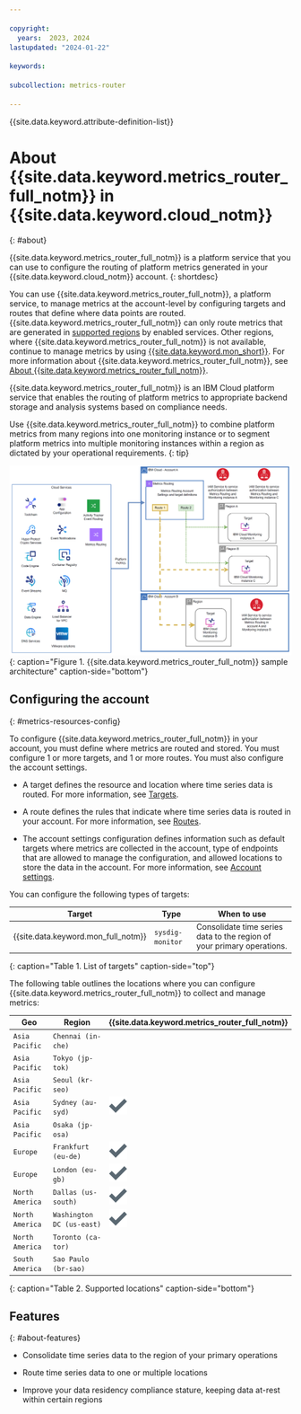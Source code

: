 ```yaml
---

copyright:
  years:  2023, 2024
lastupdated: "2024-01-22"

keywords:

subcollection: metrics-router

---
```


{{site.data.keyword.attribute-definition-list}}




# About {{site.data.keyword.metrics_router_full_notm}} in {{site.data.keyword.cloud_notm}}
{: #about}

{{site.data.keyword.metrics_router_full_notm}} is a platform service that you can use to configure the routing of platform metrics generated in your {{site.data.keyword.cloud_notm}} account.
{: shortdesc}

You can use {{site.data.keyword.metrics_router_full_notm}}, a platform service, to manage metrics at the account-level by configuring targets and routes that define where data points are routed. {{site.data.keyword.metrics_router_full_notm}} can only route metrics that are generated in [supported regions](/docs/metrics-router?topic=metrics-router-regions) by enabled services. Other regions, where {{site.data.keyword.metrics_router_full_notm}} is not available, continue to manage metrics by using [{{site.data.keyword.mon_short}}](/docs/monitoring?topic=monitoring-getting-started). For more information about  {{site.data.keyword.metrics_router_full_notm}}, see [About {{site.data.keyword.metrics_router_full_notm}}](/docs/metrics-router?topic=metrics-router-about).

{{site.data.keyword.metrics_router_full_notm}} is an IBM Cloud platform service that enables the routing of platform metrics to appropriate backend storage and analysis systems based on compliance needs.

Use {{site.data.keyword.metrics_router_full_notm}} to combine platform metrics from many regions into one monitoring instance or to segment platform metrics into multiple monitoring instances within a region as dictated by your operational requirements.
{: tip}

![A diagram that shows a sample {{site.data.keyword.metrics_router_full_notm}} architecture.](/images/metrics-routing-ov.png "{{site.data.keyword.metrics_router_full_notm}} architecture sample."){: caption="Figure 1. {{site.data.keyword.metrics_router_full_notm}} sample architecture" caption-side="bottom"}

## Configuring the account
{: #metrics-resources-config}

To configure {{site.data.keyword.metrics_router_full_notm}} in your account, you must define where metrics are routed and stored. You must configure 1 or more targets, and 1 or more routes. You must also configure the account settings.

- A target defines the resource and location where time series data is routed.  For more information, see [Targets](/docs/metrics-router?topic=metrics-router-target&interface=api).

- A route defines the rules that indicate where time series data is routed in your account. For more information, see [Routes](/docs/metrics-router?topic=metrics-router-routes&interface=api).

- The account settings configuration defines information such as default targets where metrics are collected in the account, type of endpoints that are allowed to manage the configuration, and allowed locations to store the data in the account. For more information, see [Account settings](/docs/metrics-router?topic=metrics-router-settings).

You can configure the following types of targets:

| Target                                      | Type                     | When to use |
|---------------------------------------------|--------------------------|------------|
| {{site.data.keyword.mon_full_notm}}         | `sysdig-monitor`         | Consolidate time series data to the region of your primary operations. |
{: caption="Table 1. List of targets" caption-side="top"}


The following table outlines the locations where you can configure {{site.data.keyword.metrics_router_full_notm}} to collect and manage metrics:

| Geo                   | Region                   | {{site.data.keyword.metrics_router_full_notm}} |
|-----------------------|--------------------------|----------------------------------------------------|
| `Asia Pacific`        | `Chennai (in-che)`       |  |
| `Asia Pacific`        | `Tokyo (jp-tok)`         |  |
| `Asia Pacific`        | `Seoul (kr-seo)`         |  |
| `Asia Pacific`        | `Sydney (au-syd)`        |  ![Checkmark icon](images/checkmark-icon.svg) |
| `Asia Pacific`        | `Osaka (jp-osa)`         |  |
| `Europe`              | `Frankfurt (eu-de)`      |  ![Checkmark icon](images/checkmark-icon.svg) |
| `Europe`              | `London (eu-gb)`         |  ![Checkmark icon](images/checkmark-icon.svg) |
| `North America`       | `Dallas (us-south)`      |  ![Checkmark icon](images/checkmark-icon.svg) |
| `North America`       | `Washington DC (us-east)`   |  ![Checkmark icon](images/checkmark-icon.svg) |
| `North America`       | `Toronto (ca-tor)`       |  |
| `South America`       | `Sao Paulo (br-sao)`     |  |
{: caption="Table 2. Supported locations" caption-side="bottom"}


## Features
{: #about-features}

- Consolidate time series data to the region of your primary operations

- Route time series data to one or multiple locations

- Improve your data residency compliance stature, keeping data at-rest within certain regions
